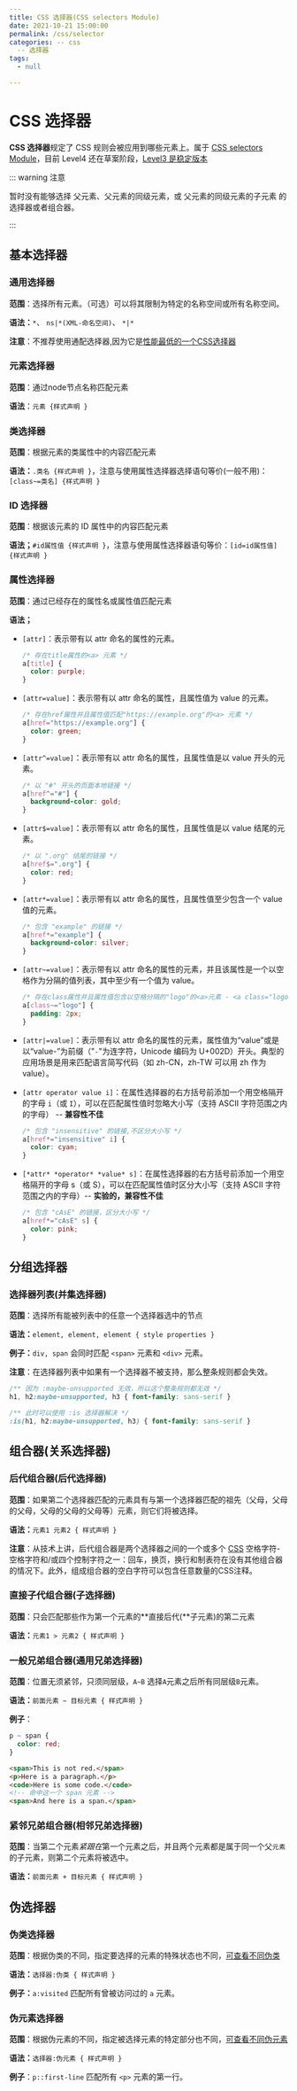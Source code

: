 ```yaml
---
title: CSS 选择器(CSS selectors Module)
date: 2021-10-21 15:00:00
permalink: /css/selector
categories: -- css
  -- 选择器
tags:
  - null

---
```


# CSS 选择器

**CSS 选择器**规定了 CSS 规则会被应用到哪些元素上。属于 [CSS selectors Module](https://developer.mozilla.org/zh-CN/docs/Web/CSS/CSS_Selectors)，目前 Level4 还在草案阶段，[Level3 是稳定版本](https://drafts.csswg.org/selectors-3/)

::: warning 注意

暂时没有能够选择 父元素、父元素的同级元素，或 父元素的同级元素的子元素 的选择器或者组合器。

:::

## 基本选择器

### 通用选择器

**范围**：选择所有元素。（可选）可以将其限制为特定的名称空间或所有名称空间。

**语法：**`*`、 `ns|*(XML-命名空间)`、 `*|*`

**注意**：不推荐使用通配选择器,因为它是[性能最低的一个CSS选择器](https://www.stevesouders.com/blog/2009/06/18/simplifying-css-selectors/)

### 元素选择器

**范围**：通过node节点名称匹配元素

**语法**：`元素 {样式声明 }`

### 类选择器

**范围**：根据元素的类属性中的内容匹配元素

**语法：**`.类名 {样式声明 }`，注意与使用属性选择器选择语句等价(一般不用)：`[class~=类名] {样式声明 }`

### ID 选择器

**范围**：根据该元素的 ID 属性中的内容匹配元素

**语法；**`#id属性值 {样式声明 }`，注意与使用属性选择器语句等价：`[id=id属性值] {样式声明 }`

### 属性选择器

**范围**：通过已经存在的属性名或属性值匹配元素

**语法；**

* `[attr]`：表示带有以 attr 命名的属性的元素。

  ```css
  /* 存在title属性的<a> 元素 */
  a[title] {
    color: purple;
  }
  ```

* `[attr=value]`：表示带有以 attr 命名的属性，且属性值为 value 的元素。

  ```css
  /* 存在href属性并且属性值匹配"https://example.org"的<a> 元素 */
  a[href="https://example.org"] {
    color: green;
  }
  ```

* `[attr^=value]`：表示带有以 attr 命名的属性，且属性值是以 value 开头的元素。

  ```css
  /* 以 "#" 开头的页面本地链接 */
  a[href^="#"] {
    background-color: gold;
  }
  ```

* `[attr$=value]`：表示带有以 attr 命名的属性，且属性值是以 value 结尾的元素。

  ```css
  /* 以 ".org" 结尾的链接 */
  a[href$=".org"] {
    color: red;
  }
  ```

* `[attr*=value]`：表示带有以 attr 命名的属性，且属性值至少包含一个 value 值的元素。

  ```css
  /* 包含 "example" 的链接 */
  a[href*="example"] {
    background-color: silver;
  }
  ```

* `[attr~=value]`：表示带有以 attr 命名的属性的元素，并且该属性是一个以空格作为分隔的值列表，其中至少有一个值为 value。

  ```css
  /* 存在class属性并且属性值包含以空格分隔的"logo"的<a>元素 - <a class="logo xxx"></a> */
  a[class~="logo"] {
    padding: 2px;
  }
  ```

* `[attr|=value]`：表示带有以 attr 命名的属性的元素，属性值为“value”或是以“value-”为前缀（"`-`"为连字符，Unicode 编码为 U+002D）开头。典型的应用场景是用来匹配语言简写代码（如 zh-CN，zh-TW 可以用 zh 作为 value）。

* `[attr operator value i]`：在属性选择器的右方括号前添加一个用空格隔开的字母 `i`（或 `I`），可以在匹配属性值时忽略大小写（支持 ASCII 字符范围之内的字母） -- **兼容性不佳**

  ```css
  /* 包含 "insensitive" 的链接,不区分大小写 */
  a[href*="insensitive" i] {
    color: cyan;
  }
  ```

* `[*attr* *operator* *value* s]`：在属性选择器的右方括号前添加一个用空格隔开的字母 s（或 S），可以在匹配属性值时区分大小写（支持 ASCII 字符范围之内的字母）-- **实验的，兼容性不佳**

  ```css
  /* 包含 "cAsE" 的链接，区分大小写 */
  a[href*="cAsE" s] {
    color: pink;
  }
  ```

## 分组选择器

### 选择器列表(并集选择器)

**范围**：选择所有能被列表中的任意一个选择器选中的节点

**语法：**`element, element, element { style properties }`

**例子：**`div, span` 会同时匹配 `<span>` 元素和 `<div>` 元素。

**注意**：在选择器列表中如果有一个选择器不被支持，那么整条规则都会失效。

```css
/** 因为 :maybe-unsupported 无效，所以这个整条规则都无效 */
h1, h2:maybe-unsupported, h3 { font-family: sans-serif }

/** 此时可以使用 :is 选择器解决 */
:is(h1, h2:maybe-unsupported, h3) { font-family: sans-serif }
```

## 组合器(关系选择器)

### 后代组合器(后代选择器)

**范围**：如果第二个选择器匹配的元素具有与第一个选择器匹配的祖先（父母，父母的父母，父母的父母的父母等）元素，则它们将被选择。

**语法：**`元素1 元素2 { 样式声明 }`

**注意**：从技术上讲，后代组合器是两个选择器之间的一个或多个 [CSS](https://developer.mozilla.org/zh-CN/docs/Glossary/CSS) 空格字符-空格字符和/或四个控制字符之一：回车，换页，换行和制表符在没有其他组合器的情况下。此外，组成组合器的空白字符可以包含任意数量的CSS注释。

### 直接子代组合器(子选择器)

**范围**：只会匹配那些作为第一个元素的**直接后代(**子元素)的第二元素

**语法：**`元素1 > 元素2 { 样式声明 }`

### 一般兄弟组合器(通用兄弟选择器)

**范围**：位置无须紧邻，只须同层级，`A~B` 选择`A`元素之后所有同层级`B`元素。

**语法：**`前面元素 ~ 目标元素 { 样式声明 }`

**例子**：

```css
p ~ span {
  color: red;
}
```

```html
<span>This is not red.</span>
<p>Here is a paragraph.</p>
<code>Here is some code.</code>
<!-- 命中这一个 span 元素 -->
<span>And here is a span.</span>
```

### 紧邻兄弟组合器(相邻兄弟选择器)

**范围**：当第二个元素*紧跟在*第一个元素之后，并且两个元素都是属于同一个父`元素`的子元素，则第二个元素将被选中。

**语法：**`前面元素 + 目标元素 { 样式声明 }`

## 伪选择器

### 伪类选择器

**范围**：根据伪类的不同，指定要选择的元素的特殊状态也不同，[可查看不同伪类](/css/selector/pseudoClasses)

**语法：**`选择器:伪类 { 样式声明 }`

**例子：**`a:visited` 匹配所有曾被访问过的 `a` 元素。

### 伪元素选择器

**范围**：根据伪元素的不同，指定被选择元素的特定部分也不同，[可查看不同伪元素](/css/selector/pseudoElements)

**语法：**`选择器:伪元素 { 样式声明 }`

**例子**：`p::first-line` 匹配所有 `<p>` 元素的第一行。
